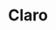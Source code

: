 ---
title: "Claro"
url: /ciudad-autonoma-de-buenos-aires/claro-modesto-sanchez/
shop: teléfono móvil
---